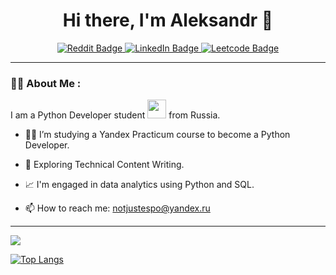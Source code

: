 <h1 align='center'>Hi there, I'm Aleksandr 👋</h1>
<div id="badges" align='center'>
  <a href='https://www.reddit.com/user/NJ_Espo'>
  <img src="https://img.shields.io/badge/Reddit-orange?style=for-the-badge&logo=reddit&logoColor=white" alt="Reddit Badge"/>
  </a>
  <a href='https://www.linkedin.com/me?trk=p_mwlite_feed_updates-secondary_nav'>
  <img src="https://img.shields.io/badge/Linkedin-blue?style=for-the-badge&logo=linkedin&logoColor=white" alt="LinkedIn Badge"/>
  </a>
  <a href='https://leetcode.com/NotJustEspo/'>
  <img src="https://img.shields.io/badge/Leetcode-black?style=for-the-badge&logo=leetcode&logoColor=white" alt="Leetcode Badge"/>
  </a>
</div>
<div id="badges" align="center">
  <img src="https://komarev.com/ghpvc/?username=your-github-NotJustEspo&style=flat-square&color=blue" alt=""/>
</div>

-----

### :man_technologist: About Me : 
I am a Python Developer student <img src="https://media.giphy.com/media/WUlplcMpOCEmTGBtBW/giphy.gif" width="30"> from Russia.
- 🧑‍🎓 I’m studying a Yandex Practicum course to become a Python Developer.

- :seedling: Exploring Technical Content Writing.

- :chart_with_upwards_trend: I'm engaged in data analytics using Python and SQL.

- :mailbox: How to reach me: notjustespo@yandex.ru

-----

![](https://github-profile-summary-cards.vercel.app/api/cards/stats?username=NotJustEspo&theme=solarized_dark)

[![Top Langs](https://github-readme-stats.vercel.app/api/top-langs/?username=NotJustEspo&layout=compact)](https://github.com/anuraghazra/github-readme-stats)

<!---
NotJustEspo/NotJustEspo is a ✨ special ✨ repository because its `README.md` (this file) appears on your GitHub profile.
You can click the Preview link to take a look at your changes.
--->
